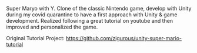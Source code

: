 Super Maryo with Y.
Clone of the classic Nintendo game, develop with Unity during my covid quarantine to have a first approach with Unity & game development.
Realized following a great tutorial on youtube and then improved and personalized the game.

Original Tutorial Project: https://github.com/zigurous/unity-super-mario-tutorial
